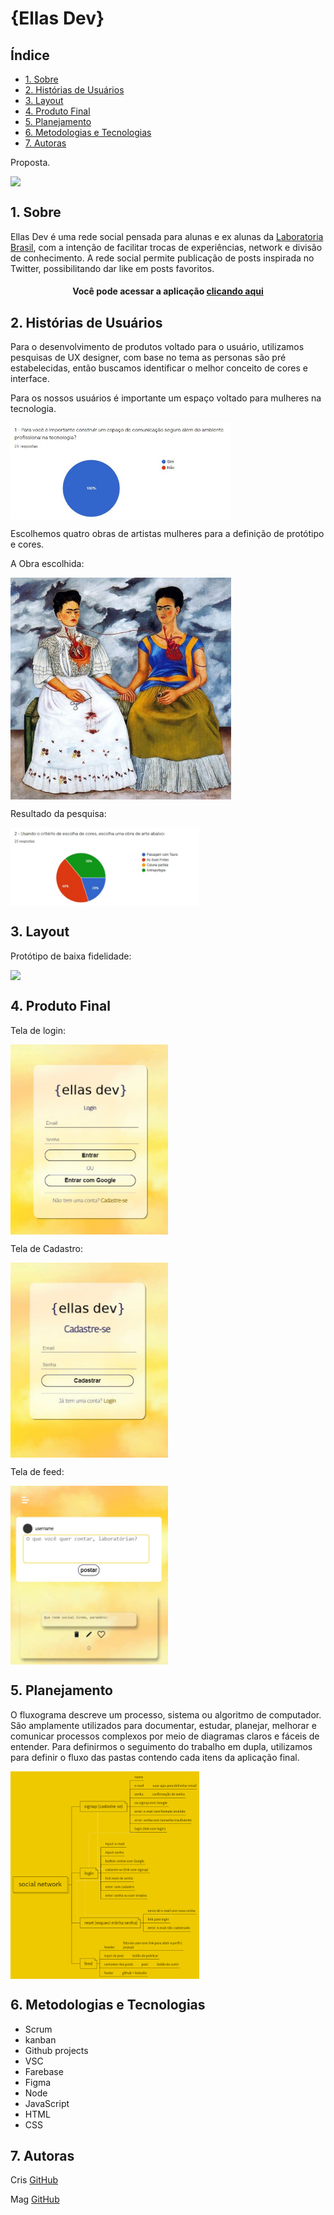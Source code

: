 # {Ellas Dev}

## Índice

- [1. Sobre](#1-Sobre)
- [2. Histórias de Usuários](#2-Histórias-de-Usuários)
- [3. Layout](#3-Layout)
- [4. Produto Final](#4-Produto-Final)
- [5. Planejamento](#5-Planejamento)
- [6. Metodologias e Tecnologias](#6-Metodologias-e-Tecnologias)
- [7. Autoras](#7-autoras)


Proposta.

<div align="center" style="display: flex">
<img src='src/img/ellas-dev-logo.png' widht='40%'> 
</div>



## 1. Sobre

Ellas Dev é uma rede social pensada para alunas e ex alunas da [Laboratoria Brasil](https://www.laboratoria.la/br), com a intenção de facilitar trocas de experiências, network e divisão de conhecimento. A rede social permite publicação de posts inspirada no Twitter, possibilitando dar like em posts favoritos.

<div align='center'>
<h4> Você pode acessar a aplicação <a href="rede-social-70f9c.web.app">clicando aqui</a></h4>
</div>

## 2. Histórias de Usuários
Para o desenvolvimento de produtos voltado para o usuário, utilizamos pesquisas de UX designer, com base no tema as personas são pré estabelecidas, então buscamos identificar o melhor conceito de cores e interface.


Para os nossos usuários é importante um espaço voltado para mulheres na tecnologia.


<div align="center" style="display: flex">
 <img src="src/img/HistoriaDeUsuario1.JPG" width="70%">
  </div>

Escolhemos quatro obras de artistas mulheres para a definição de protótipo e cores.

A Obra escolhida:


<div align="center" style="display: flex">
  <img src="src/img/asDuasFridas.jpg" width="70%">
</div>

Resultado da pesquisa:

<div align="center" style="display: flex">
  <img src="src/img/historiaDeUsuario2.JPG" width="60%">
</div>

## 3. Layout

Protótipo de baixa fidelidade:

<div align="center" style="display: flex">
  <img src="src/img/Protótipo mobile.png" width="60%">
</div>

## 4. Produto Final

Tela de login:


<div align="center" style="display: flex">
  <img src="src/img/tela de login.JPG" width="50%">
</div>

Tela de Cadastro:


<div align="center" style="display: flex">
  <img src="src/img/Cadastro.JPG" width="50%">
</div>

Tela de feed:

<div align="center" style="display: flex">
  <img src="src/img/feed.JPG" width="50%">
</div>

## 5. Planejamento

O fluxograma descreve um processo, sistema ou algoritmo de computador. São amplamente utilizados para documentar, estudar, planejar, melhorar e comunicar processos complexos por meio de diagramas claros e fáceis de entender. Para definirmos o seguimento do trabalho em dupla, utilizamos para definir o fluxo das pastas contendo cada itens da aplicação final.


<div align="center" style="display: flex">
  <img src="src/img/fluxograma.png" width="60%">
</div>

## 6. Metodologias e Tecnologias
- Scrum           
- kanban
- Github projects 
- VSC
- Farebase       
- Figma
- Node            
- JavaScript
- HTML            
- CSS

## 7. Autoras

Cris
[GitHub](https://github.com/crisbdev) 

Mag
[GitHub](https://github.com/Magnadutra)
